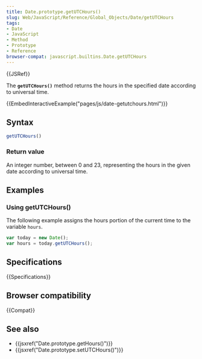 ```yaml
---
title: Date.prototype.getUTCHours()
slug: Web/JavaScript/Reference/Global_Objects/Date/getUTCHours
tags:
- Date
- JavaScript
- Method
- Prototype
- Reference
browser-compat: javascript.builtins.Date.getUTCHours
---
```

{{JSRef}}

The **`getUTCHours()`** method returns the hours in the specified date according
to universal time.

{{EmbedInteractiveExample("pages/js/date-getutchours.html")}}

## Syntax

```js
getUTCHours()
```

### Return value

An integer number, between 0 and 23, representing the hours in the given date
according to universal time.

## Examples

### Using getUTCHours()

The following example assigns the hours portion of the current time to the
variable `hours`.

```js
var today = new Date();
var hours = today.getUTCHours();
```

## Specifications

{{Specifications}}

## Browser compatibility

{{Compat}}

## See also

- {{jsxref("Date.prototype.getHours()")}}
- {{jsxref("Date.prototype.setUTCHours()")}}
